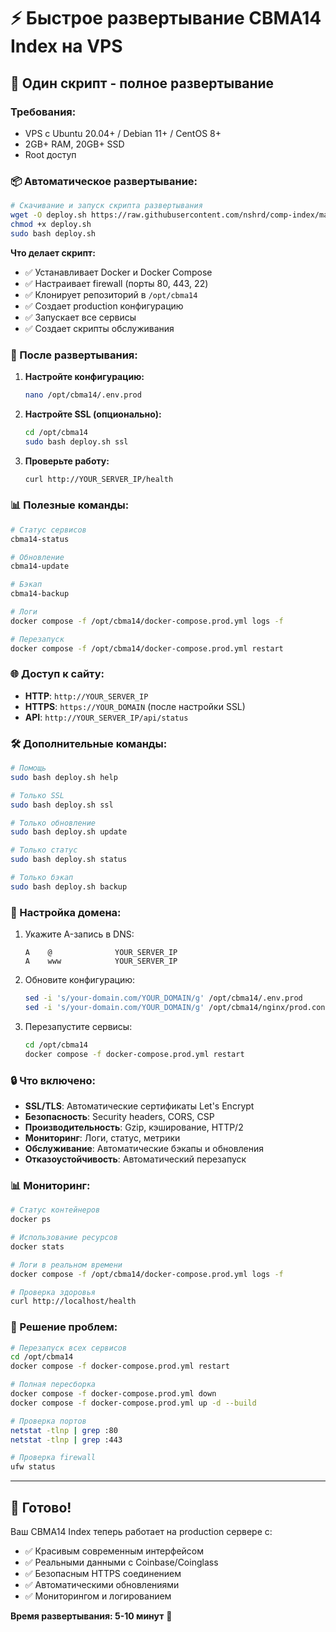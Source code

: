 # ⚡ Быстрое развертывание CBMA14 Index на VPS

## 🚀 Один скрипт - полное развертывание

### Требования:
- VPS с Ubuntu 20.04+ / Debian 11+ / CentOS 8+
- 2GB+ RAM, 20GB+ SSD
- Root доступ

### 📦 Автоматическое развертывание:

```bash
# Скачивание и запуск скрипта развертывания
wget -O deploy.sh https://raw.githubusercontent.com/nshrd/comp-index/main/deploy.sh
chmod +x deploy.sh
sudo bash deploy.sh
```

**Что делает скрипт:**
- ✅ Устанавливает Docker и Docker Compose
- ✅ Настраивает firewall (порты 80, 443, 22)
- ✅ Клонирует репозиторий в `/opt/cbma14`
- ✅ Создает production конфигурацию
- ✅ Запускает все сервисы
- ✅ Создает скрипты обслуживания

### 🔧 После развертывания:

1. **Настройте конфигурацию:**
   ```bash
   nano /opt/cbma14/.env.prod
   ```

2. **Настройте SSL (опционально):**
   ```bash
   cd /opt/cbma14
   sudo bash deploy.sh ssl
   ```

3. **Проверьте работу:**
   ```bash
   curl http://YOUR_SERVER_IP/health
   ```

### 📊 Полезные команды:

```bash
# Статус сервисов
cbma14-status

# Обновление
cbma14-update

# Бэкап
cbma14-backup

# Логи
docker compose -f /opt/cbma14/docker-compose.prod.yml logs -f

# Перезапуск
docker compose -f /opt/cbma14/docker-compose.prod.yml restart
```

### 🌐 Доступ к сайту:

- **HTTP**: `http://YOUR_SERVER_IP`
- **HTTPS**: `https://YOUR_DOMAIN` (после настройки SSL)
- **API**: `http://YOUR_SERVER_IP/api/status`

### 🛠️ Дополнительные команды:

```bash
# Помощь
sudo bash deploy.sh help

# Только SSL
sudo bash deploy.sh ssl

# Только обновление
sudo bash deploy.sh update

# Только статус
sudo bash deploy.sh status

# Только бэкап
sudo bash deploy.sh backup
```

### 📝 Настройка домена:

1. Укажите A-запись в DNS:
   ```
   A    @              YOUR_SERVER_IP
   A    www            YOUR_SERVER_IP
   ```

2. Обновите конфигурацию:
   ```bash
   sed -i 's/your-domain.com/YOUR_DOMAIN/g' /opt/cbma14/.env.prod
   sed -i 's/your-domain.com/YOUR_DOMAIN/g' /opt/cbma14/nginx/prod.conf
   ```

3. Перезапустите сервисы:
   ```bash
   cd /opt/cbma14
   docker compose -f docker-compose.prod.yml restart
   ```

### 🔒 Что включено:

- **SSL/TLS**: Автоматические сертификаты Let's Encrypt
- **Безопасность**: Security headers, CORS, CSP
- **Производительность**: Gzip, кэширование, HTTP/2
- **Мониторинг**: Логи, статус, метрики
- **Обслуживание**: Автоматические бэкапы и обновления
- **Отказоустойчивость**: Автоматический перезапуск

### 📊 Мониторинг:

```bash
# Статус контейнеров
docker ps

# Использование ресурсов
docker stats

# Логи в реальном времени
docker compose -f /opt/cbma14/docker-compose.prod.yml logs -f

# Проверка здоровья
curl http://localhost/health
```

### 🚨 Решение проблем:

```bash
# Перезапуск всех сервисов
cd /opt/cbma14
docker compose -f docker-compose.prod.yml restart

# Полная пересборка
docker compose -f docker-compose.prod.yml down
docker compose -f docker-compose.prod.yml up -d --build

# Проверка портов
netstat -tlnp | grep :80
netstat -tlnp | grep :443

# Проверка firewall
ufw status
```

---

## 🎉 Готово!

Ваш CBMA14 Index теперь работает на production сервере с:
- ✅ Красивым современным интерфейсом
- ✅ Реальными данными с Coinbase/Coinglass
- ✅ Безопасным HTTPS соединением
- ✅ Автоматическими обновлениями
- ✅ Мониторингом и логированием

**Время развертывания: 5-10 минут** 🚀 